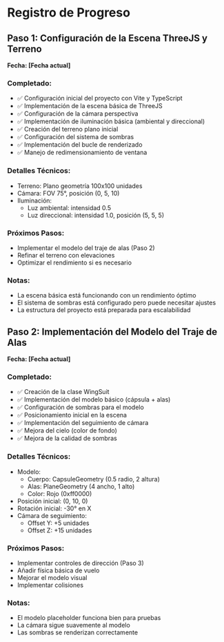 # Registro de Progreso

## Paso 1: Configuración de la Escena ThreeJS y Terreno
**Fecha: [Fecha actual]**

### Completado:
- ✅ Configuración inicial del proyecto con Vite y TypeScript
- ✅ Implementación de la escena básica de ThreeJS
- ✅ Configuración de la cámara perspectiva
- ✅ Implementación de iluminación básica (ambiental y direccional)
- ✅ Creación del terreno plano inicial
- ✅ Configuración del sistema de sombras
- ✅ Implementación del bucle de renderizado
- ✅ Manejo de redimensionamiento de ventana

### Detalles Técnicos:
- Terreno: Plano geometría 100x100 unidades
- Cámara: FOV 75°, posición (0, 5, 10)
- Iluminación: 
  - Luz ambiental: intensidad 0.5
  - Luz direccional: intensidad 1.0, posición (5, 5, 5)

### Próximos Pasos:
- Implementar el modelo del traje de alas (Paso 2)
- Refinar el terreno con elevaciones
- Optimizar el rendimiento si es necesario

### Notas:
- La escena básica está funcionando con un rendimiento óptimo
- El sistema de sombras está configurado pero puede necesitar ajustes
- La estructura del proyecto está preparada para escalabilidad

## Paso 2: Implementación del Modelo del Traje de Alas
**Fecha: [Fecha actual]**

### Completado:
- ✅ Creación de la clase WingSuit
- ✅ Implementación del modelo básico (cápsula + alas)
- ✅ Configuración de sombras para el modelo
- ✅ Posicionamiento inicial en la escena
- ✅ Implementación del seguimiento de cámara
- ✅ Mejora del cielo (color de fondo)
- ✅ Mejora de la calidad de sombras

### Detalles Técnicos:
- Modelo:
  - Cuerpo: CapsuleGeometry (0.5 radio, 2 altura)
  - Alas: PlaneGeometry (4 ancho, 1 alto)
  - Color: Rojo (0xff0000)
- Posición inicial: (0, 10, 0)
- Rotación inicial: -30° en X
- Cámara de seguimiento:
  - Offset Y: +5 unidades
  - Offset Z: +15 unidades

### Próximos Pasos:
- Implementar controles de dirección (Paso 3)
- Añadir física básica de vuelo
- Mejorar el modelo visual
- Implementar colisiones

### Notas:
- El modelo placeholder funciona bien para pruebas
- La cámara sigue suavemente al modelo
- Las sombras se renderizan correctamente

